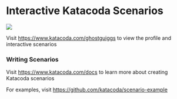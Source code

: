 # Interactive Katacoda Scenarios

[![](http://shields.katacoda.com/katacoda/ghostguiggs/count.svg)](https://www.katacoda.com/ghostguiggs "Get your profile on Katacoda.com")

Visit https://www.katacoda.com/ghostguiggs to view the profile and interactive scenarios

### Writing Scenarios
Visit https://www.katacoda.com/docs to learn more about creating Katacoda scenarios

For examples, visit https://github.com/katacoda/scenario-example
